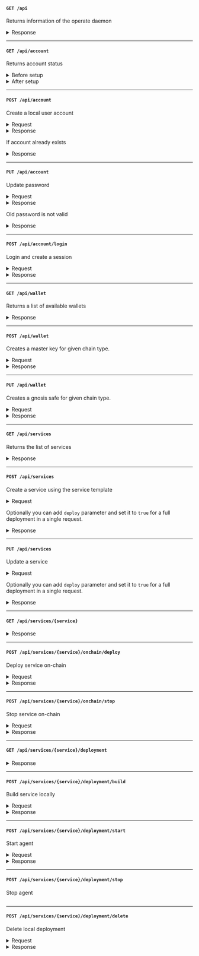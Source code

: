 #### `GET /api`

Returns information of the operate daemon

<details>
  <summary>Response</summary>

```json
{
  "name": "Operate HTTP server",
  "version": "0.1.0.rc0",
  "account": {
    "key": "0xf39Fd6e51aad88F6F4ce6aB8827279cffFb9226a"
  },
  "home": "/Users/user/valory/olas-pearl-app/.operate"
}
```

</details>

---
#### `GET /api/account`

Returns account status

<details>
  <summary>Before setup</summary>

```json
{
  "is_setup": false
}
```

</details>

<details>
  <summary>After setup</summary>

```json
{
  "is_setup": true
}
```
</details>

---
#### `POST /api/account`

Create a local user account

<details>
  <summary>Request</summary>

```json
{
  "password": "Hello,World!",
}
```

</details>

<details>
  <summary>Response</summary>

```json
{
  "error": null
}
```
</details>

If account already exists

<details>
  <summary>Response</summary>

```json
{
  "error": "Account already exists"
}
```
</details>

---
#### `PUT /api/account`

Update password

<details>
  <summary>Request</summary>

```json
{
  "old_password": "Hello,World!",
  "new_password": "Hello,World",
}
```

</details>

<details>
  <summary>Response</summary>

```json
{
  "error": null
}
```
</details>

Old password is not valid

<details>
  <summary>Response</summary>

```json
{
  "error": "Old password is not valid",
  "traceback": "..."
}
```
</details>

---
#### `POST /api/account/login`

Login and create a session

<details>
  <summary>Request</summary>

```json
{
  "password": "Hello,World",
}
```

</details>

<details>
  <summary>Response</summary>

```json
{
  "message": "Login successful"
}
```
</details>

---
#### `GET /api/wallet`

Returns a list of available wallets

<details>
  <summary>Response</summary>

```json
[
  {
    "address": "0xFafd5cb31a611C5e5aa65ea8c6226EB4328175E7",
    "safe_chains": [
      2
    ],
    "ledger_type": 0,
    "safe": "0xd56fb274ce2C66008D5c4C09980c4f36Ab81ff23",
    "safe_nonce": 110558881674480320952254000342160989674913430251257716940579305238321962891821
  }
]
```
</details>

---
#### `POST /api/wallet`

Creates a master key for given chain type.

<details>
  <summary>Request</summary>

```js
{
  "chain_type": ChainType,
}
```

</details>

<details>
  <summary>Response</summary>

```json
{
  "wallet": {
    "address": "0xAafd5cb31a611C5e5aa65ea8c6226EB4328175E1",
    "safe_chains": [],
    "ledger_type": 0,
    "safe": null,
    "safe_nonce": null
  },
  "mnemonic": [...]
}
```
</details>

---
#### `PUT /api/wallet`

Creates a gnosis safe for given chain type.

<details>
  <summary>Request</summary>

```js
{
  "chain_type": ChainType,
}
```

</details>

<details>
  <summary>Response</summary>

```json
{
  "address": "0xaaFd5cb31A611C5e5aa65ea8c6226EB4328175E3",
  "safe_chains": [
    2
  ],
  "ledger_type": 0,
  "safe": "0xe56fb574ce2C66008d5c4C09980c4f36Ab81ff22",
  "safe_nonce": 110558881674480320952254000342160989674913430251157716140571305138121962898821
}
```
</details>

---
#### `GET /api/services`

Returns the list of services

<details>
  <summary>Response</summary>

```json
[
  {
    "hash": "bafybeiha6dxygx2ntgjxhs6zzymgqk3s5biy3ozeqw6zuhr6yxgjlebfmq",
    "keys": [
      {
        "ledger": 0,
        "address": "0x6Db941e0e82feA3c02Ba83B20e3fB5Ea6ee539cf",
        "private_key": "0x34f58dcc11acec007644e49921fd81b9c8a959f651d6d66a42242a1b2dbaf4be"
      }
    ],
    "ledger_config": {
      "rpc": "http://localhost:8545",
      "type": 0,
      "chain": 2
    },
    "chain_data": {
      "instances": [
        "0x6Db941e0e82feA3c02Ba83B20e3fB5Ea6ee539cf"
      ],
      "token": 380,
      "multisig": "0x7F3e460Cf596E783ca490791643C0055Fa2034AC",
      "staked": false,
      "on_chain_state": 6,
      "user_params": {
        "nft": "bafybeig64atqaladigoc3ds4arltdu63wkdrk3gesjfvnfdmz35amv7faq",
        "agent_id": 14,
        "threshold": 1,
        "use_staking": false,
        "cost_of_bond": 10000000000000000,
        "olas_cost_of_bond": 10000000000000000000,
        "olas_required_to_stake": 10000000000000000000,
        "fund_requirements": {
          "agent": 0.1,
          "safe": 0.5
        }
      }
    },
    "path": "/Users/user/valory/olas-pearl-app/.operate/services/bafybeiha6dxygx2ntgjxhs6zzymgqk3s5biy3ozeqw6zuhr6yxgjlebfmq",
    "service_path": "/Users/user/valory/olas-pearl-app/.operate/services/bafybeiha6dxygx2ntgjxhs6zzymgqk3s5biy3ozeqw6zuhr6yxgjlebfmq/trader_omen_gnosis",
    "name": "valory/trader_omen_gnosis"
  }
]
```

</details>

---
#### `POST /api/services`

Create a service using the service template

<details>
  <summary>Request</summary>

```json
{
  "name": "Trader Agent",
  "description": "Trader agent for omen prediction markets",
  "hash": "bafybeiha6dxygx2ntgjxhs6zzymgqk3s5biy3ozeqw6zuhr6yxgjlebfmq",
  "image": "https://operate.olas.network/_next/image?url=%2Fimages%2Fprediction-agent.png&w=3840&q=75",
  "configuration": {
    "nft": "bafybeig64atqaladigoc3ds4arltdu63wkdrk3gesjfvnfdmz35amv7faq",
    "rpc": "http://localhost:8545",
    "agent_id": 14,
    "threshold": 1,
    "use_staking": false,
    "cost_of_bond": 10000000000000000,
    "olas_cost_of_bond": 10000000000000000000,
    "olas_required_to_stake": 10000000000000000000,
    "fund_requirements": {
      "agent": 0.1,
      "safe": 0.5
    }
  }
}
```

</details>

Optionally you can add `deploy` parameter and set it to `true` for a full deployment in a single request.

<details>
  <summary>Response</summary>

```json
{
  "hash": "bafybeiha6dxygx2ntgjxhs6zzymgqk3s5biy3ozeqw6zuhr6yxgjlebfmq",
  "keys": [
    {
      "ledger": 0,
      "address": "0x10EB940024913dfCAE95D21E04Ba662cdfB79fF0",
      "private_key": "0x00000000000000000000000000000000000000000000000000000000000000000"
    }
  ],
  "ledger_config": {
    "rpc": "http: //localhost:8545",
    "type": 0,
    "chain": 2
  },
  "chain_data": {
    "instances": [
      "0x10EB940024913dfCAE95D21E04Ba662cdfB79fF0"
    ],
    "token": 382,
    "multisig": "0xf21d8A424e83BBa2588306D1C574FE695AD410b5",
    "staked": false,
    "on_chain_state": 4,
    "user_params": {
      "nft": "bafybeig64atqaladigoc3ds4arltdu63wkdrk3gesjfvnfdmz35amv7faq",
      "agent_id": 14,
      "threshold": 1,
      "use_staking": false,
      "cost_of_bond": 10000000000000000,
      "olas_cost_of_bond": 10000000000000000000,
      "olas_required_to_stake": 10000000000000000000,
      "fund_requirements": {
        "agent": 0.1,
        "safe": 0.5
      }
    }
  },
  "path": "~/.operate/services/bafybeiha6dxygx2ntgjxhs6zzymgqk3s5biy3ozeqw6zuhr6yxgjlebfmq",
  "service_path": "~/.operate/services/bafybeiha6dxygx2ntgjxhs6zzymgqk3s5biy3ozeqw6zuhr6yxgjlebfmq/trader_omen_gnosis",
  "name": "valory/trader_omen_gnosis"
}
```

</details>

---
#### `PUT /api/services`

Update a service

<details>
  <summary>Request</summary>

```json
{
    "old_service_hash": "bafybeiha6dxygx2ntgjxhs6zzymgqk3s5biy3ozeqw6zuhr6yxgjlebfmq",
    "new_service_hash": "bafybeicxdpkuk5z5zfbkso7v5pywf4v7chxvluyht7dtgalg6dnhl7ejoe",
}
```

</details>

Optionally you can add `deploy` parameter and set it to `true` for a full deployment in a single request.

<details>
  <summary>Response</summary>

```json
{
  "hash": "bafybeicxdpkuk5z5zfbkso7v5pywf4v7chxvluyht7dtgalg6dnhl7ejoe",
  "keys": [
    {
      "ledger": 0,
      "address": "0x10EB940024913dfCAE95D21E04Ba662cdfB79fF0",
      "private_key": "0x00000000000000000000000000000000000000000000000000000000000000000"
    }
  ],
  "ledger_config": {
    "rpc": "http: //localhost:8545",
    "type": 0,
    "chain": 2
  },
  "chain_data": {
    "instances": [
      "0x10EB940024913dfCAE95D21E04Ba662cdfB79fF0"
    ],
    "token": 382,
    "multisig": "0xf21d8A424e83BBa2588306D1C574FE695AD410b5",
    "staked": false,
    "on_chain_state": 4,
    "user_params": {
      "nft": "bafybeig64atqaladigoc3ds4arltdu63wkdrk3gesjfvnfdmz35amv7faq",
      "agent_id": 14,
      "threshold": 1,
      "use_staking": false,
      "cost_of_bond": 10000000000000000,
      "olas_cost_of_bond": 10000000000000000000,
      "olas_required_to_stake": 10000000000000000000,
      "fund_requirements": {
        "agent": 0.1,
        "safe": 0.5
      }
    }
  },
  "path": "~/.operate/services/bafybeicxdpkuk5z5zfbkso7v5pywf4v7chxvluyht7dtgalg6dnhl7ejoe",
  "service_path": "~/.operate/services/bafybeicxdpkuk5z5zfbkso7v5pywf4v7chxvluyht7dtgalg6dnhl7ejoe/trader_omen_gnosis",
  "name": "valory/trader_omen_gnosis"
}
```

</details>

---
#### `GET /api/services/{service}`

<details>
  <summary>Response</summary>

```json
{
  "hash": "{service}",
  "keys": [
    {
      "ledger": 0,
      "address": "0x10EB940024913dfCAE95D21E04Ba662cdfB79fF0",
      "private_key": "0x00000000000000000000000000000000000000000000000000000000000000000"
    }
  ],
  "ledger_config": {
    "rpc": "http: //localhost:8545",
    "type": 0,
    "chain": 2
  },
  "chain_data": {
    "instances": [
      "0x10EB940024913dfCAE95D21E04Ba662cdfB79fF0"
    ],
    "token": 382,
    "multisig": "0xf21d8A424e83BBa2588306D1C574FE695AD410b5",
    "staked": false,
    "on_chain_state": 4,
    "user_params": {
      "nft": "bafybeig64atqaladigoc3ds4arltdu63wkdrk3gesjfvnfdmz35amv7faq",
      "agent_id": 14,
      "threshold": 1,
      "use_staking": false,
      "cost_of_bond": 10000000000000000,
      "olas_cost_of_bond": 10000000000000000000,
      "olas_required_to_stake": 10000000000000000000,
      "fund_requirements": {
        "agent": 0.1,
        "safe": 0.5
      }
    }
  },
  "path": "~/.operate/services/{service}",
  "service_path": "~/.operate/services/{service}/trader_omen_gnosis",
  "name": "valory/trader_omen_gnosis"
}
```

</details>

---
#### `POST /api/services/{service}/onchain/deploy`

Deploy service on-chain

<details>
  <summary>Request</summary>

```json
```

</details>

<details>
  <summary>Response</summary>

```json
```

</details>

---
#### `POST /api/services/{service}/onchain/stop`

Stop service on-chain

<details>
  <summary>Request</summary>

```json
```

</details>

<details>
  <summary>Response</summary>

```json
```

</details>

---
#### `GET /api/services/{service}/deployment`

<details>
  <summary>Response</summary>

```json
{
  "status": 1,
  "nodes": {
    "agent": [
      "traderomengnosis_abci_0"
    ],
    "tendermint": [
      "traderomengnosis_tm_0"
    ]
  }
}
```

</details>

---
#### `POST /api/services/{service}/deployment/build`

Build service locally

<details>
  <summary>Request</summary>

```json
```

</details>

<details>
  <summary>Response</summary>

```json
```

</details>

---
#### `POST /api/services/{service}/deployment/start`

Start agent

<details>
  <summary>Request</summary>

```json
```

</details>

<details>
  <summary>Response</summary>

```json
```

</details>

---
#### `POST /api/services/{service}/deployment/stop`

Stop agent

```json
```

---
#### `POST /api/services/{service}/deployment/delete`

Delete local deployment

<details>
  <summary>Request</summary>

```json
```

</details>

<details>
  <summary>Response</summary>

```json
```

</details>

<!-- 

<details>
  <summary>Request</summary>

```json
```

</details>

<details>
  <summary>Response</summary>

```json
```
</details>

-->


